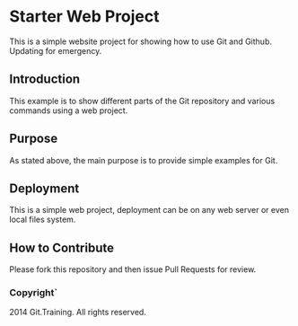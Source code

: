 # Starter Web Project

This is a simple website project for showing how to use Git and Github. Updating for emergency.
 
## Introduction

This example is to show different parts of the Git repository and various commands  using a web project.
## Purpose

As stated above, the main purpose is to provide simple examples for Git.

## Deployment 

This is a simple web project, deployment can be on any web server or even local files system. 

## How to Contribute

Please fork this repository and then issue Pull Requests for review.

### Copyright`

2014 Git.Training. All rights reserved. 
